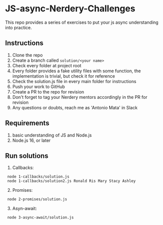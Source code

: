 # JS-async-Nerdery-Challenges

This repo provides a series of exercises to put your js async understanding into practice.

## Instructions

1. Clone the repo
2. Create a branch called ```solution/<your name>```
3. Check every folder at project root
4. Every folder provides a fake utility files with some function, the implementation is trivial, but check it for reference
5. Check the solution.js file in every main folder for instructions
6. Push your work to GitHub
7. Create a PR to the repo for revision
8. Don't forget to tag your Nerdery mentors accordingly in the PR for revision
9. Any questions or doubts, reach me as 'Antonio Mata' in Slack

## Requirements

1. basic understanding of JS and Node.js
2. Node.js 16, or later

## Run solutions

1. Callbacks:

```console
 node 1-callbacks/solution.js 
 node 1-callbacks/solution2.js Ronald Ris Mary Stacy Ashley 
```

2. Promises:

```console
 node 2-promises/solution.js
```

3. Asyn-await:

```console
 node 3-async-await/solution.js 
```
